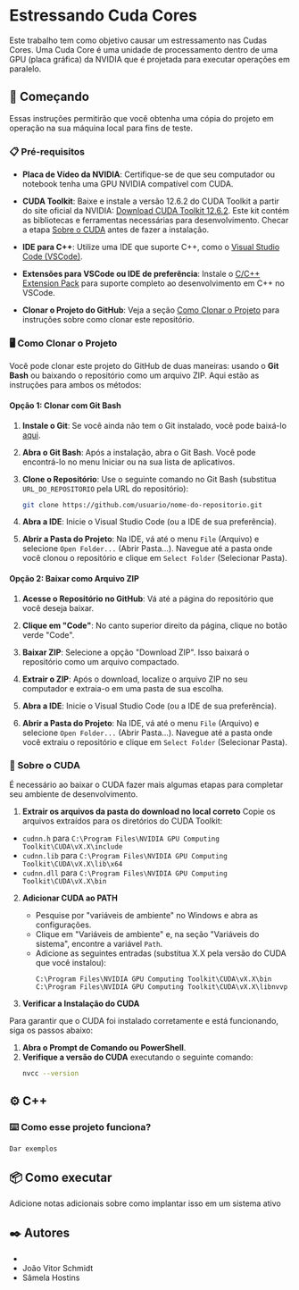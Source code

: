 # Estressando Cuda Cores

Este trabalho tem como objetivo causar um estressamento nas Cudas Cores. Uma Cuda Core é uma unidade de processamento dentro de uma GPU (placa gráfica) da NVIDIA que é projetada para executar operações em paralelo. 

## 🚀 Começando

Essas instruções permitirão que você obtenha uma cópia do projeto em operação na sua máquina local para fins de teste.

### 📋 Pré-requisitos

- **Placa de Vídeo da NVIDIA**: Certifique-se de que seu computador ou notebook tenha uma GPU NVIDIA compatível com CUDA.

- **CUDA Toolkit**: Baixe e instale a versão 12.6.2 do CUDA Toolkit a partir do site oficial da NVIDIA: [Download CUDA Toolkit 12.6.2](https://developer.nvidia.com/cuda-toolkit-archive). Este kit contém as bibliotecas e ferramentas necessárias para desenvolvimento. Checar a etapa [Sobre o CUDA](#sobre-o-cuda) antes de fazer a instalação.

- **IDE para C++**: Utilize uma IDE que suporte C++, como o [Visual Studio Code (VSCode)](https://code.visualstudio.com/).

- **Extensões para VSCode ou IDE de preferência**: Instale o [C/C++ Extension Pack](https://marketplace.visualstudio.com/items?itemName=ms-vscode.cpptools) para suporte completo ao desenvolvimento em C++ no VSCode.

- **Clonar o Projeto do GitHub**: Veja a seção [Como Clonar o Projeto](#como-clonar-o-projeto) para instruções sobre como clonar este repositório.


### 🖥️ Como Clonar o Projeto

Você pode clonar este projeto do GitHub de duas maneiras: usando o **Git Bash** ou baixando o repositório como um arquivo ZIP. Aqui estão as instruções para ambos os métodos:

#### Opção 1: Clonar com Git Bash

1. **Instale o Git**: Se você ainda não tem o Git instalado, você pode baixá-lo [aqui](https://git-scm.com/downloads).

2. **Abra o Git Bash**: Após a instalação, abra o Git Bash. Você pode encontrá-lo no menu Iniciar ou na sua lista de aplicativos.

3. **Clone o Repositório**: Use o seguinte comando no Git Bash (substitua `URL_DO_REPOSITORIO` pela URL do repositório):

   ```bash
   git clone https://github.com/usuario/nome-do-repositorio.git

4. **Abra a IDE**: Inicie o Visual Studio Code (ou a IDE de sua preferência).

5. **Abrir a Pasta do Projeto**: Na IDE, vá até o menu `File` (Arquivo) e selecione `Open Folder...` (Abrir Pasta...). Navegue até a pasta onde você clonou o repositório e clique em `Select Folder` (Selecionar Pasta).


#### Opção 2: Baixar como Arquivo ZIP

1. **Acesse o Repositório no GitHub**: Vá até a página do repositório que você deseja baixar.

2. **Clique em "Code"**: No canto superior direito da página, clique no botão verde "Code".

3. **Baixar ZIP**: Selecione a opção "Download ZIP". Isso baixará o repositório como um arquivo compactado.

4. **Extrair o ZIP**: Após o download, localize o arquivo ZIP no seu computador e extraia-o em uma pasta de sua escolha.

5. **Abra a IDE**: Inicie o Visual Studio Code (ou a IDE de sua preferência).

6. **Abrir a Pasta do Projeto**: Na IDE, vá até o menu `File` (Arquivo) e selecione `Open Folder...` (Abrir Pasta...). Navegue até a pasta onde você extraiu o repositório e clique em `Select Folder` (Selecionar Pasta).


### 🔧 Sobre o CUDA

É necessário ao baixar o CUDA fazer mais algumas etapas para completar seu ambiente de desenvolvimento.

1. **Extrair os arquivos da pasta do download no local correto**
Copie os arquivos extraídos para os diretórios do CUDA Toolkit:
- `cudnn.h` para `C:\Program Files\NVIDIA GPU Computing Toolkit\CUDA\vX.X\include`
- `cudnn.lib` para `C:\Program Files\NVIDIA GPU Computing Toolkit\CUDA\vX.X\lib\x64`
- `cudnn.dll` para `C:\Program Files\NVIDIA GPU Computing Toolkit\CUDA\vX.X\bin`


2. **Adicionar CUDA ao PATH**
   - Pesquise por "variáveis de ambiente" no Windows e abra as configurações.
   - Clique em "Variáveis de ambiente" e, na seção "Variáveis do sistema", encontre a variável `Path`.
   - Adicione as seguintes entradas (substitua X.X pela versão do CUDA que você instalou):
     ```
     C:\Program Files\NVIDIA GPU Computing Toolkit\CUDA\vX.X\bin
     C:\Program Files\NVIDIA GPU Computing Toolkit\CUDA\vX.X\libnvvp
     ```

2. **Verificar a Instalação do CUDA**

Para garantir que o CUDA foi instalado corretamente e está funcionando, siga os passos abaixo:

1. **Abra o Prompt de Comando ou PowerShell**.
2. **Verifique a versão do CUDA** executando o seguinte comando:
   ```bash
   nvcc --version

## ⚙️ C++



### ⌨️ Como esse projeto funciona?


```
Dar exemplos
```

## 📦 Como executar

Adicione notas adicionais sobre como implantar isso em um sistema ativo

## ✒️ Autores

- 
- João Vitor Schmidt
- Sâmela Hostins
